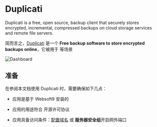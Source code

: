 # Duplicati

Duplicati is a free, open source, backup client that securely stores encrypted, incremental, compressed backups on cloud storage services and remote file servers.

简而言之，[Duplicati](https://www.duplicati.com/) 是一个 **Free backup software to store encrypted backups online**，它被用于  等场景


![Dashboard](https://libs.websoft9.com/Websoft9/DocsPicture/zh/duplicati/duplicati-gui-websoft9.png)


## 准备

在参阅本文档使用 Duplicati 时，需要确保如下几点：

- 应用是基于 Websoft9 安装的

- 应用的用途符合 [](https://some_license_url) 开源许可协议

- 应用具备访问条件：[配置域名](./guide/appsetdomain) 或 **服务器安全组**开启网外端口